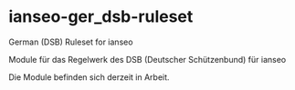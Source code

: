 # ianseo-ger_dsb-ruleset
German (DSB) Ruleset for ianseo

Module für das Regelwerk des DSB (Deutscher Schützenbund) für ianseo

Die Module befinden sich derzeit in Arbeit.
